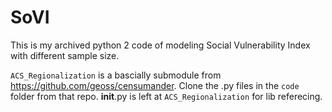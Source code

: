 # SoVI

This is my archived python 2 code of modeling Social Vulnerability Index with different sample size.

`ACS_Regionalization` is a bascially submodule from https://github.com/geoss/censumander. 
Clone the .py files in the `code` folder from that repo.
__init__.py is left at `ACS_Regionalization` for lib referecing. 


